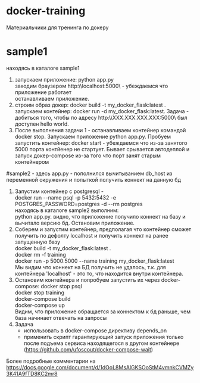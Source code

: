# docker-training
Материальчики для тренинга по докеру

# sample1
находясь в каталоге sample1 
1) запускаем приложение: python app.py  
   заходим браузером http:\\\localhost:5000\ - убеждаемся что приложение работает  
   останавливаем приложение. 
2) строим образ докер: docker build -t my_docker_flask:latest .  
   запускаем контейнер: docker run -d  my_docker_flask:latest. 
   Задача - добиться того, чтобы по адресу http:\\\XXX.XXX.XXX.XXX:5000\ был доступен hello world. 
3) После выполнения задачи 1 - останавливаем контейнер командой docker stop. 
   Запускаем приложение python app.py. 
   Пробуем запустить контейнер: docker start - убеждаемся что из-за занятого 5000 порта контйенер не стартует. Бывает срывается автодеплой и запуск докер-compose из-за того что порт занят старым контейнером
   
   
#sample2 - здесь app.py - пополнился вычитыванием db_host из переменной окружения и попыткой получить коннект на данную бд
1) Запустим контейнер с postgresql -  
   docker run --name psql -p 5432:5432 -e POSTGRES_PASSWORD=postgres -d --rm postgres  
   находясь в каталоге sample2 выполним:  
   python app.py. 
   видно, что приложение  получило коннект на базу и вычитало версию бд. 
   Остановим приложение. 
2) Соберем и запустим контейнер, предполагая что контейнер сможет получить по дефолту localhost и получить коннект на ранее запущенную базу  
   docker build -t my_docker_flask:latest .  
   docker rm -f training  
   docker run -p 5000:5000 --name training  my_docker_flask:latest  
   Мы видим что коннект на БД получить не удалось, т.к. для контейнера 'localhost' - это то, что находится внутри контейнера.  
3) Остановим контейнера и попробуем запустить их через docker-compose:
   docker stop psql  
   docker stop training  
   docker-compose build  
   docker-compose up  
   Видим, что приложение обращается за коннектом к бд раньше, чем база начинает отвечать на запросы  
4) Задача  
    - использовать в docker-compose директиву depends_on  
    - применить скрипт гарантирующий запуск приложения только после подъема сервиса находящегося в другом контейнере  
    (https://github.com/ufoscout/docker-compose-wait)



Более подробные комментарии на https://docs.google.com/document/d/1dOoL8MsAlGKSOoStM4vmnkCVMZy3K41A9fTD8KC2mr8
